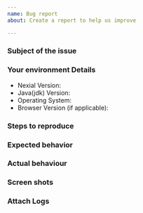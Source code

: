 ```yaml
---
name: Bug report
about: Create a report to help us improve

---
```


### Subject of the issue
<!-- Describe your issue here. -->

### Your environment Details
<!-- Provide your environment Details -->
* Nexial Version: 
* Java(jdk) Version:
* Operating System: 
* Browser Version (if applicable): 

### Steps to reproduce
<!-- Tell us how to reproduce this issue.
 - Step1
 - Step2
 -->

### Expected behavior
<!-- Tell us what should happen -->

### Actual behaviour
<!-- Tell us what happened instead -->

### Screen shots
<!-- Pictures speak more than words -->

### Attach Logs
<!-- Add Logs so that we can trace what went wrong. -->
